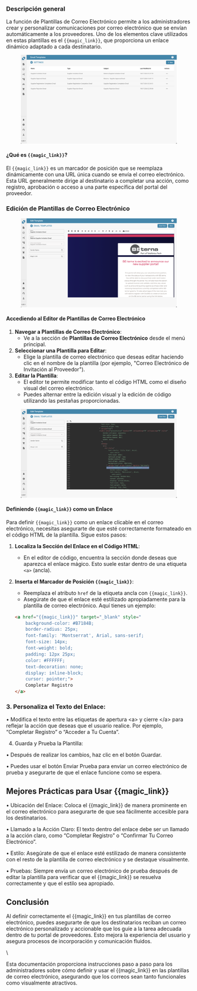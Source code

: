 ### Descripción general

La función de Plantillas de Correo Electrónico permite a los administradores crear y personalizar comunicaciones por correo electrónico que se envían automáticamente a los proveedores. Uno de los elementos clave utilizados en estas plantillas es el `{{magic_link}}`, que proporciona un enlace dinámico adaptado a cada destinatario.

<figure><img src="../../../.gitbook/assets/Bildschirmfoto 2024-08-25 um 12.33.35.png" alt="Portal del Proveedor - Plantilla de Correo Electrónico"><figcaption></figcaption></figure>

#### ¿Qué es `{{magic_link}}`?

El `{{magic_link}}` es un marcador de posición que se reemplaza dinámicamente con una URL única cuando se envía el correo electrónico. Esta URL generalmente dirige al destinatario a completar una acción, como registro, aprobación o acceso a una parte específica del portal del proveedor.

### Edición de Plantillas de Correo Electrónico

<figure><img src="../../../.gitbook/assets/Bildschirmfoto 2024-08-25 um 12.35.53.png" alt=""><figcaption></figcaption></figure>

#### Accediendo al Editor de Plantillas de Correo Electrónico

1. **Navegar a Plantillas de Correo Electrónico**:
   * Ve a la sección de **Plantillas de Correo Electrónico** desde el menú principal.
2. **Seleccionar una Plantilla para Editar**:
   * Elige la plantilla de correo electrónico que deseas editar haciendo clic en el nombre de la plantilla (por ejemplo, "Correo Electrónico de Invitación al Proveedor").
3. **Editar la Plantilla**:
   * El editor te permite modificar tanto el código HTML como el diseño visual del correo electrónico.
   * Puedes alternar entre la edición visual y la edición de código utilizando las pestañas proporcionadas.

<figure><img src="../../../.gitbook/assets/Bildschirmfoto 2024-08-25 um 12.36.41.png" alt=""><figcaption></figcaption></figure>

#### Definiendo `{{magic_link}}` como un Enlace

Para definir `{{magic_link}}` como un enlace clicable en el correo electrónico, necesitas asegurarte de que esté correctamente formateado en el código HTML de la plantilla. Sigue estos pasos:

1. **Localiza la Sección del Enlace en el Código HTML**:
   * En el editor de código, encuentra la sección donde deseas que aparezca el enlace mágico. Esto suele estar dentro de una etiqueta `<a>` (ancla).
2. **Inserta el Marcador de Posición `{{magic_link}}`**:

    * Reemplaza el atributo `href` de la etiqueta ancla con `{{magic_link}}`.
    * Asegúrate de que el enlace esté estilizado apropiadamente para la plantilla de correo electrónico. Aquí tienes un ejemplo:

    ```html
    <a href="{{magic_link}}" target="_blank" style="
        background-color: #B7184B;
        border-radius: 25px;
        font-family: 'Montserrat', Arial, sans-serif;
        font-size: 14px;
        font-weight: bold;
        padding: 12px 25px;
        color: #FFFFFF;
        text-decoration: none;
        display: inline-block;
        cursor: pointer;">
        Completar Registro
    </a>
    ```

### 3. Personaliza el Texto del Enlace:

• Modifica el texto entre las etiquetas de apertura \<a> y cierre \</a> para reflejar la acción que deseas que el usuario realice. Por ejemplo, “Completar Registro” o “Acceder a Tu Cuenta”.

4. Guarda y Prueba la Plantilla:

• Después de realizar los cambios, haz clic en el botón Guardar.

• Puedes usar el botón Enviar Prueba para enviar un correo electrónico de prueba y asegurarte de que el enlace funcione como se espera.

## Mejores Prácticas para Usar \{{magic\_link\}}

• Ubicación del Enlace: Coloca el \{{magic\_link\}} de manera prominente en el correo electrónico para asegurarte de que sea fácilmente accesible para los destinatarios.

• Llamado a la Acción Claro: El texto dentro del enlace debe ser un llamado a la acción claro, como “Completar Registro” o “Confirmar Tu Correo Electrónico”.

• Estilo: Asegúrate de que el enlace esté estilizado de manera consistente con el resto de la plantilla de correo electrónico y se destaque visualmente.

• Pruebas: Siempre envía un correo electrónico de prueba después de editar la plantilla para verificar que el \{{magic\_link\}} se resuelva correctamente y que el estilo sea apropiado.

## Conclusión

Al definir correctamente el \{{magic\_link\}} en tus plantillas de correo electrónico, puedes asegurarte de que los destinatarios reciban un correo electrónico personalizado y accionable que los guíe a la tarea adecuada dentro de tu portal de proveedores. Esto mejora la experiencia del usuario y asegura procesos de incorporación y comunicación fluidos.

\

Esta documentación proporciona instrucciones paso a paso para los administradores sobre cómo definir y usar el \{{magic\_link\}} en las plantillas de correo electrónico, asegurando que los correos sean tanto funcionales como visualmente atractivos.